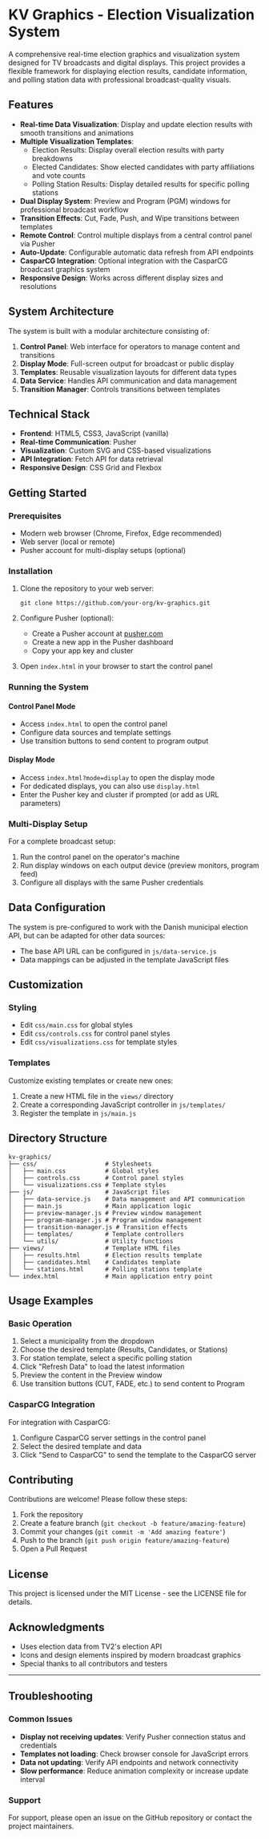 # KV Graphics - Election Visualization System

A comprehensive real-time election graphics and visualization system designed for TV broadcasts and digital displays. This project provides a flexible framework for displaying election results, candidate information, and polling station data with professional broadcast-quality visuals.

## Features

- **Real-time Data Visualization**: Display and update election results with smooth transitions and animations
- **Multiple Visualization Templates**:
  - Election Results: Display overall election results with party breakdowns
  - Elected Candidates: Show elected candidates with party affiliations and vote counts
  - Polling Station Results: Display detailed results for specific polling stations
- **Dual Display System**: Preview and Program (PGM) windows for professional broadcast workflow
- **Transition Effects**: Cut, Fade, Push, and Wipe transitions between templates
- **Remote Control**: Control multiple displays from a central control panel via Pusher
- **Auto-Update**: Configurable automatic data refresh from API endpoints
- **CasparCG Integration**: Optional integration with the CasparCG broadcast graphics system
- **Responsive Design**: Works across different display sizes and resolutions

## System Architecture

The system is built with a modular architecture consisting of:

1. **Control Panel**: Web interface for operators to manage content and transitions
2. **Display Mode**: Full-screen output for broadcast or public display
3. **Templates**: Reusable visualization layouts for different data types
4. **Data Service**: Handles API communication and data management
5. **Transition Manager**: Controls transitions between templates

## Technical Stack

- **Frontend**: HTML5, CSS3, JavaScript (vanilla)
- **Real-time Communication**: Pusher
- **Visualization**: Custom SVG and CSS-based visualizations
- **API Integration**: Fetch API for data retrieval
- **Responsive Design**: CSS Grid and Flexbox

## Getting Started

### Prerequisites

- Modern web browser (Chrome, Firefox, Edge recommended)
- Web server (local or remote)
- Pusher account for multi-display setups (optional)

### Installation

1. Clone the repository to your web server:

   ```
   git clone https://github.com/your-org/kv-graphics.git
   ```

2. Configure Pusher (optional):

   - Create a Pusher account at [pusher.com](https://pusher.com)
   - Create a new app in the Pusher dashboard
   - Copy your app key and cluster

3. Open `index.html` in your browser to start the control panel

### Running the System

#### Control Panel Mode

- Access `index.html` to open the control panel
- Configure data sources and template settings
- Use transition buttons to send content to program output

#### Display Mode

- Access `index.html?mode=display` to open the display mode
- For dedicated displays, you can also use `display.html`
- Enter the Pusher key and cluster if prompted (or add as URL parameters)

### Multi-Display Setup

For a complete broadcast setup:

1. Run the control panel on the operator's machine
2. Run display windows on each output device (preview monitors, program feed)
3. Configure all displays with the same Pusher credentials

## Data Configuration

The system is pre-configured to work with the Danish municipal election API, but can be adapted for other data sources:

- The base API URL can be configured in `js/data-service.js`
- Data mappings can be adjusted in the template JavaScript files

## Customization

### Styling

- Edit `css/main.css` for global styles
- Edit `css/controls.css` for control panel styles
- Edit `css/visualizations.css` for template styles

### Templates

Customize existing templates or create new ones:

1. Create a new HTML file in the `views/` directory
2. Create a corresponding JavaScript controller in `js/templates/`
3. Register the template in `js/main.js`

## Directory Structure

```
kv-graphics/
├── css/                   # Stylesheets
│   ├── main.css           # Global styles
│   ├── controls.css       # Control panel styles
│   └── visualizations.css # Template styles
├── js/                    # JavaScript files
│   ├── data-service.js    # Data management and API communication
│   ├── main.js            # Main application logic
│   ├── preview-manager.js # Preview window management
│   ├── program-manager.js # Program window management
│   ├── transition-manager.js # Transition effects
│   ├── templates/         # Template controllers
│   └── utils/             # Utility functions
├── views/                 # Template HTML files
│   ├── results.html       # Election results template
│   ├── candidates.html    # Candidates template
│   └── stations.html      # Polling stations template
└── index.html             # Main application entry point
```

## Usage Examples

### Basic Operation

1. Select a municipality from the dropdown
2. Choose the desired template (Results, Candidates, or Stations)
3. For station template, select a specific polling station
4. Click "Refresh Data" to load the latest information
5. Preview the content in the Preview window
6. Use transition buttons (CUT, FADE, etc.) to send content to Program

### CasparCG Integration

For integration with CasparCG:

1. Configure CasparCG server settings in the control panel
2. Select the desired template and data
3. Click "Send to CasparCG" to send the template to the CasparCG server

## Contributing

Contributions are welcome! Please follow these steps:

1. Fork the repository
2. Create a feature branch (`git checkout -b feature/amazing-feature`)
3. Commit your changes (`git commit -m 'Add amazing feature'`)
4. Push to the branch (`git push origin feature/amazing-feature`)
5. Open a Pull Request

## License

This project is licensed under the MIT License - see the LICENSE file for details.

## Acknowledgments

- Uses election data from TV2's election API
- Icons and design elements inspired by modern broadcast graphics
- Special thanks to all contributors and testers

---

## Troubleshooting

### Common Issues

- **Display not receiving updates**: Verify Pusher connection status and credentials
- **Templates not loading**: Check browser console for JavaScript errors
- **Data not updating**: Verify API endpoints and network connectivity
- **Slow performance**: Reduce animation complexity or increase update interval

### Support

For support, please open an issue on the GitHub repository or contact the project maintainers.
